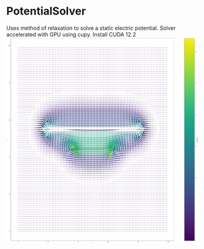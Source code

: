 # PotentialSolver
Uses method of relaxation to solve a static electric potential. Solver accelerated with GPU using cupy. Install CUDA 12.2  
![screenshot](fieldoutputs/neat.png)